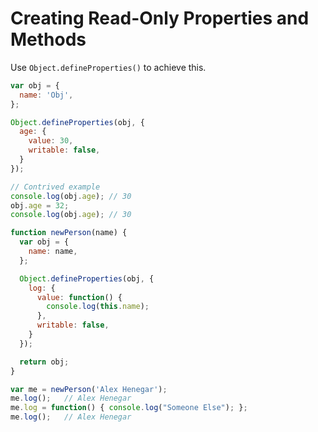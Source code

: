 # Creating Read-Only Properties and Methods

Use `Object.defineProperties()` to achieve this.

```javascript
var obj = {
  name: 'Obj',
};

Object.defineProperties(obj, {
  age: {
    value: 30,
    writable: false,
  }
});

// Contrived example
console.log(obj.age); // 30
obj.age = 32;
console.log(obj.age); // 30
```

```javascript
function newPerson(name) {
  var obj = {
    name: name,
  };

  Object.defineProperties(obj, {
    log: {
      value: function() {
        console.log(this.name);
      },
      writable: false,
    }
  });

  return obj;
}

var me = newPerson('Alex Henegar');
me.log();   // Alex Henegar
me.log = function() { console.log("Someone Else"); };
me.log();   // Alex Henegar
```
